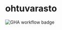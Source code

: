 # ohtuvarasto

![GHA workflow badge](https://github.com/eetpatsu/ohtuvarasto/workflows/CI/badge.svg)
